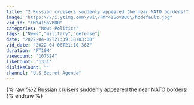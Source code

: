 ```yaml
---
title: "2 Russian cruisers suddenly appeared the near NATO borders!"
image: "https:\/\/i.ytimg.com\/vi\/FMY4ISoVBU0\/hqdefault.jpg"
vid_id: "FMY4ISoVBU0"
categories: "News-Politics"
tags: ["News","military","defense"]
date: "2022-04-09T21:39:18+03:00"
vid_date: "2022-04-08T21:10:36Z"
duration: "PT10M"
viewcount: "107324"
likeCount: "1331"
dislikeCount: ""
channel: "U.S Secret Agenda"
---
```

{% raw %}2 Russian cruisers suddenly appeared the near NATO borders!{% endraw %}
